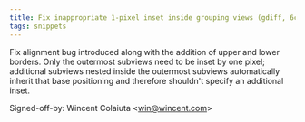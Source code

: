 ```yaml
---
title: Fix inappropriate 1-pixel inset inside grouping views (gdiff, 6c01eb2)
tags: snippets
---
```


Fix alignment bug introduced along with the addition of upper and lower borders. Only the outermost subviews need to be inset by one pixel; additional subviews nested inside the outermost subviews automatically inherit that base positioning and therefore shouldn't specify an additional inset.

Signed-off-by: Wincent Colaiuta &lt;win@wincent.com&gt;
